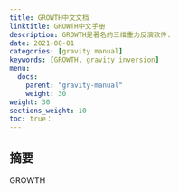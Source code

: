 ```yaml
---
title: GROWTH中文文档
linktitle: GROWTH中文手册
description: GROWTH是著名的三维重力反演软件.
date: 2021-08-01
categories: [gravity manual]
keywords: [GROWTH, gravity inversion]
menu:
  docs:
    parent: "gravity-manual"
    weight: 30
weight: 30
sections_weight: 10
toc: true：
---
```


## 摘要

GROWTH

